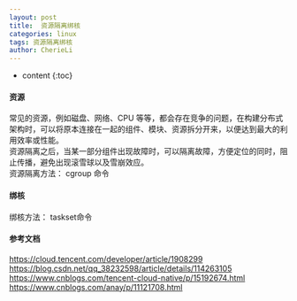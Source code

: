 ```yaml
---
layout: post
title:  资源隔离绑核
categories: linux
tags: 资源隔离绑核
author: CherieLi
---
```


* content
{:toc}

#### 资源
常见的资源，例如磁盘、网络、CPU 等等，都会存在竞争的问题，在构建分布式架构时，可以将原本连接在一起的组件、模块、资源拆分开来，以便达到最大的利用效率或性能。  
资源隔离之后，当某一部分组件出现故障时，可以隔离故障，方便定位的同时，阻止传播，避免出现滚雪球以及雪崩效应。  
资源隔离方法： cgroup 命令  
#### 绑核
绑核方法： taskset命令  
#### 参考文档
https://cloud.tencent.com/developer/article/1908299  
https://blog.csdn.net/qq_38232598/article/details/114263105  
https://www.cnblogs.com/tencent-cloud-native/p/15192674.html  
https://www.cnblogs.com/anay/p/11121708.html  


